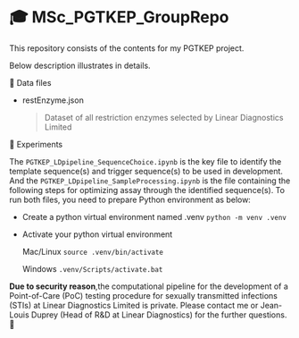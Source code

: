 # :mortar_board: MSc_PGTKEP_GroupRepo

This repository consists of the contents for my PGTKEP project. 

Below description illustrates in details. 

:file_folder: Data files

* restEnzyme.json
  > Dataset of all restriction enzymes selected by Linear Diagnostics Limited

:bookmark_tabs: Experiments
  
The `PGTKEP_LDpipeline_SequenceChoice.ipynb` is the key file to identify the template sequence(s) and trigger sequence(s) to be used in development. And the `PGTKEP_LDpipeline_SampleProcessing.ipynb` is the file containing the following steps for optimizing assay through the identified sequence(s). To run both files, you need to prepare Python environment as below:
* Create a python virtual environment named .venv  `python -m venv .venv`
  
* Activate your python virtual environment 

  Mac/Linux `source .venv/bin/activate`
    
  Windows `.venv/Scripts/activate.bat`


**Due to security reason**,the computational pipeline for  the development of a Point-of-Care (PoC) testing procedure for sexually transmitted infections (STIs) at Linear Diagnostics Limited is private. Please contact me or Jean-Louis Duprey (Head of R&D at Linear Diagnostics) for the further questions. :speech_balloon:
